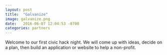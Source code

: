 ```yaml
---
layout: post
title:  "Galvanize"
image: galvanize.png
date:   2016-06-07 12:04:53 -0700
categories: partners
---
```


Welcome to our first civic hack night.
We will come up with ideas, decide on a plan, then build an application or website to help a non-profit.
